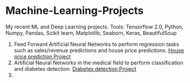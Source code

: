 # Machine-Learning-Projects
My recent ML and Deep Learning projects. Tools: Tensorflow 2.0, Python, Numpy, Pandas, Scikit learn, Matplotlib, Seaborn, Keras, BeautifulSoup

1. Feed Forward Artificial Neural Networks to perform regression 
   tasks such as sales/revenue predictions and house price predictions. [House price prediction Project](https://github.com/Tosindare/Machine-Learning-Projects/blob/master/House_Price_Prediction_in_Washington_DC.ipynb)
2. Artificial Neural Networks in the medical field to perform classification and diabetes detection. [Diabetes detection Project](https://github.com/Tosindare/Machine-Learning-Projects/blob/master/Diabetes_Prediction_using_ANN.ipynb)
3. 

